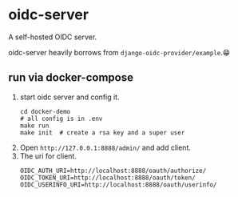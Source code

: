 # oidc-server

A self-hosted OIDC server.

oidc-server heavily borrows from `django-oidc-provider/example`.😁

## run via docker-compose

1. start oidc server and config it.
    ```
    cd docker-demo
    # all config is in .env
    make run
    make init  # create a rsa key and a super user
    ```
1. Open `http://127.0.0.1:8888/admin/` and add client.
1. The uri for client.
    ```
    OIDC_AUTH_URI=http://localhost:8888/oauth/authorize/
    OIDC_TOKEN_URI=http://localhost:8888/oauth/token/
    OIDC_USERINFO_URI=http://localhost:8888/oauth/userinfo/
    ```